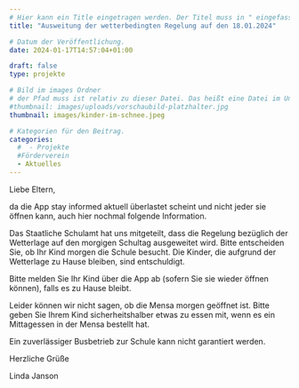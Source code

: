 ```yaml
---
# Hier kann ein Title eingetragen werden. Der Titel muss in " eingefasst sein
title: "Ausweitung der wetterbedingten Regelung auf den 18.01.2024"

# Datum der Veröffentlichung.
date: 2024-01-17T14:57:04+01:00

draft: false
type: projekte

# Bild im images Ordner
# der Pfad muss ist relativ zu dieser Datei. Das heißt eine Datei im Unterordner "images" wird über images/dateiname.jpg angegeben.
#thumbnail: images/uploads/vorschaubild-platzhalter.jpg
thumbnail: images/kinder-im-schnee.jpeg

# Kategorien für den Beitrag.
categories:
  #  - Projekte
  #Förderverein
  - Aktuelles
---
```


Liebe Eltern,

da die App stay informed aktuell überlastet scheint und nicht jeder sie öffnen kann, auch hier nochmal folgende Information.

Das Staatliche Schulamt hat uns mitgeteilt, dass die Regelung bezüglich der Wetterlage auf den morgigen Schultag ausgeweitet wird. Bitte entscheiden Sie, ob Ihr Kind morgen die Schule besucht. Die Kinder, die aufgrund der Wetterlage zu Hause bleiben, sind entschuldigt.

Bitte melden Sie Ihr Kind über die App ab (sofern Sie sie wieder öffnen können), falls es zu Hause bleibt.

Leider können wir nicht sagen, ob die Mensa morgen geöffnet ist. Bitte geben Sie Ihrem Kind sicherheitshalber etwas zu essen mit, wenn es ein Mittagessen in der Mensa bestellt hat.

Ein zuverlässiger Busbetrieb zur Schule kann nicht garantiert werden.

Herzliche Grüße

Linda Janson
